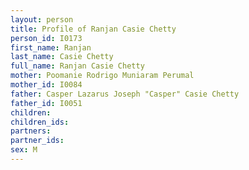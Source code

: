 ```yaml
---
layout: person
title: Profile of Ranjan Casie Chetty
person_id: I0173
first_name: Ranjan
last_name: Casie Chetty
full_name: Ranjan Casie Chetty
mother: Poomanie Rodrigo Muniaram Perumal
mother_id: I0084
father: Casper Lazarus Joseph "Casper" Casie Chetty
father_id: I0051
children:
children_ids:
partners:
partner_ids:
sex: M
---
```


